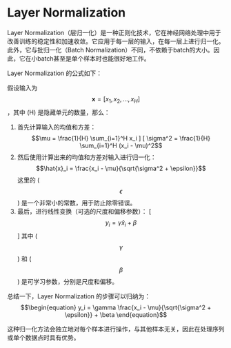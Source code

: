 # Layer Normalization

Layer Normalization（层归一化）是一种正则化技术，它在神经网络处理中用于改善训练的稳定性和加速收敛。它应用于每一层的输入，在每一层上进行归一化。此外，它与批归一化（Batch Normalization）不同，不依赖于batch的大小。因此，它在小batch甚至是单个样本时也能很好地工作。

Layer Normalization 的公式如下：

假设输入为 $$\mathbf{x} = [x_1, x_2, \ldots, x_H]$$ ，其中 (H) 是隐藏单元的数量，那么：

1. 首先计算输入的均值和方差： $$\mu = \frac{1}{H} \sum_{i=1}^H x_i ] [ \sigma^2 = \frac{1}{H} \sum_{i=1}^H (x_i - \mu)^2$$
2. 然后使用计算出来的均值和方差对输入进行归一化： $$\hat{x}_i = \frac{x_i - \mu}{\sqrt{\sigma^2 + \epsilon}}$$ 这里的 ( $$\epsilon$$ ) 是一个非常小的常数，用于防止除零错误。
3. 最后，进行线性变换（可选的尺度和偏移参数）： \[ $$y_i = \gamma \hat{x}_i + \beta$$] 其中 ( $$\gamma$$ ) 和 ( $$\beta$$ ) 是可学习参数，分别是尺度和偏移。

总结一下，Layer Normalization 的步骤可以归纳为： $$\begin{equation} y_i = \gamma \frac{x_i - \mu}{\sqrt{\sigma^2 + \epsilon}} + \beta \end{equation}$$

这种归一化方法会独立地对每个样本进行操作，与其他样本无关，因此在处理序列或单个数据点时具有优势。
